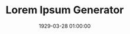 ---
layout: post
title:  "Lorem Ipsum Generator"
category: Plugin
date:   1929-03-28 01:00:00
excerpt: "A simple lorem ipsum generator for Sketch."
image:
  feature: LoremIpsum.gif
bgContrast: dark
bgGradientOpacity: darker
syntaxHighlighter: no
link: https://github.com/whoisryosuke/sketch-lorem-ipsum-2017
---